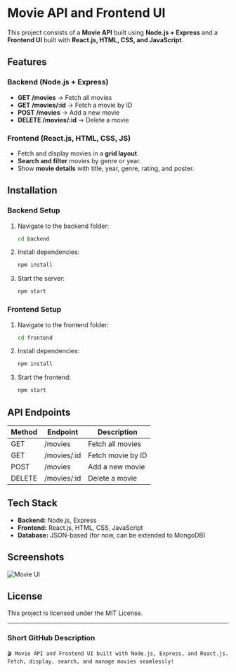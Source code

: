 # Movie API and Frontend UI

This project consists of a **Movie API** built using **Node.js + Express** and a **Frontend UI** built with **React.js, HTML, CSS, and JavaScript**.

## Features
### Backend (Node.js + Express)
- **GET /movies** → Fetch all movies
- **GET /movies/:id** → Fetch a movie by ID
- **POST /movies** → Add a new movie
- **DELETE /movies/:id** → Delete a movie

### Frontend (React.js, HTML, CSS, JS)
- Fetch and display movies in a **grid layout**.
- **Search and filter** movies by genre or year.
- Show **movie details** with title, year, genre, rating, and poster.

## Installation
### Backend Setup
1. Navigate to the backend folder:
   ```sh
   cd backend
   ```
2. Install dependencies:
   ```sh
   npm install
   ```
3. Start the server:
   ```sh
   npm start
   ```

### Frontend Setup
1. Navigate to the frontend folder:
   ```sh
   cd frontend
   ```
2. Install dependencies:
   ```sh
   npm install
   ```
3. Start the frontend:
   ```sh
   npm start
   ```

## API Endpoints
| Method | Endpoint       | Description          |
|--------|---------------|----------------------|
| GET    | /movies       | Fetch all movies    |
| GET    | /movies/:id   | Fetch movie by ID   |
| POST   | /movies       | Add a new movie     |
| DELETE | /movies/:id   | Delete a movie      |

## Tech Stack
- **Backend:** Node.js, Express
- **Frontend:** React.js, HTML, CSS, JavaScript
- **Database:** JSON-based (for now, can be extended to MongoDB)

## Screenshots

![Movie UI](public/screenshots/movie-ui.png)


## License
This project is licensed under the MIT License.

---

### Short GitHub Description
```
🎬 Movie API and Frontend UI built with Node.js, Express, and React.js. Fetch, display, search, and manage movies seamlessly!
```

